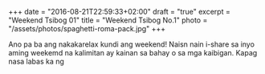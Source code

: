 +++
date = "2016-08-21T22:59:33+02:00"
draft = "true"
excerpt = "Weekend Tsibog 01"
title = "Weekend Tsibog No.1"
photo = "/assets/photos/spaghetti-roma-pack.jpg"
+++

Ano pa ba ang nakakarelax kundi ang weekend! Naisn nain i-share sa inyo aming weekemd na kalimitan ay kainan sa bahay o sa mga kaibigan. Kapag nasa labas ka ng 